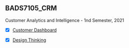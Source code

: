 ## BADS7105_CRM
Customer Analytics and Intelligence - 1nd Semester, 2021

- [x] [Customer Dashboard](./01_CustomerDashboard)  



- [x] [Design Thinking](./08_DesignThinking) 
